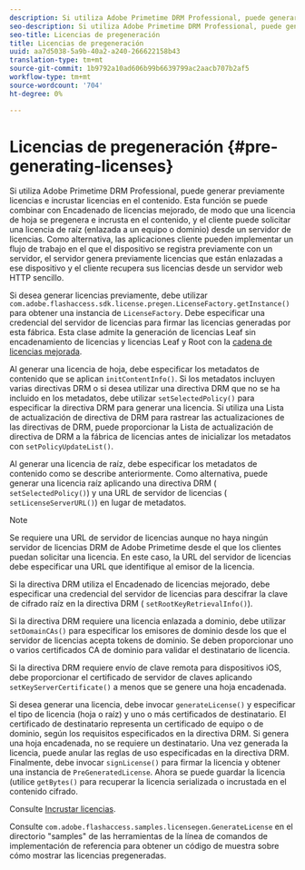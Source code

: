 ```yaml
---
description: Si utiliza Adobe Primetime DRM Professional, puede generar previamente licencias e incrustar licencias en el contenido. Esta función se puede combinar con Encadenado de licencias mejorado, de modo que una licencia de hoja se pregenera e incrusta en el contenido, y el cliente puede solicitar una licencia de raíz (enlazada a un equipo o dominio) desde un servidor de licencias. Como alternativa, las aplicaciones cliente pueden implementar un flujo de trabajo en el que el dispositivo se registra previamente con un servidor, el servidor genera previamente licencias que están enlazadas a ese dispositivo y el cliente recupera sus licencias desde un servidor web HTTP sencillo.
seo-description: Si utiliza Adobe Primetime DRM Professional, puede generar previamente licencias e incrustar licencias en el contenido. Esta función se puede combinar con Encadenado de licencias mejorado, de modo que una licencia de hoja se pregenera e incrusta en el contenido, y el cliente puede solicitar una licencia de raíz (enlazada a un equipo o dominio) desde un servidor de licencias. Como alternativa, las aplicaciones cliente pueden implementar un flujo de trabajo en el que el dispositivo se registra previamente con un servidor, el servidor genera previamente licencias que están enlazadas a ese dispositivo y el cliente recupera sus licencias desde un servidor web HTTP sencillo.
seo-title: Licencias de pregeneración
title: Licencias de pregeneración
uuid: aa7d5038-5a9b-40a2-a240-266622158b43
translation-type: tm+mt
source-git-commit: 1b9792a10ad606b99b6639799ac2aacb707b2af5
workflow-type: tm+mt
source-wordcount: '704'
ht-degree: 0%

---
```



# Licencias de pregeneración {#pre-generating-licenses}

Si utiliza Adobe Primetime DRM Professional, puede generar previamente licencias e incrustar licencias en el contenido. Esta función se puede combinar con Encadenado de licencias mejorado, de modo que una licencia de hoja se pregenera e incrusta en el contenido, y el cliente puede solicitar una licencia de raíz (enlazada a un equipo o dominio) desde un servidor de licencias. Como alternativa, las aplicaciones cliente pueden implementar un flujo de trabajo en el que el dispositivo se registra previamente con un servidor, el servidor genera previamente licencias que están enlazadas a ese dispositivo y el cliente recupera sus licencias desde un servidor web HTTP sencillo.

Si desea generar licencias previamente, debe utilizar `com.adobe.flashaccess.sdk.license.pregen.LicenseFactory.getInstance()` para obtener una instancia de `LicenseFactory`. Debe especificar una credencial del servidor de licencias para firmar las licencias generadas por esta fábrica. Esta clase admite la generación de licencias Leaf sin encadenamiento de licencias y licencias Leaf y Root con la [cadena de licencias mejorada](../../protecting-content/implementing-the-license-server/license-chaining/gen-enhanced-license-chaining.md).

Al generar una licencia de hoja, debe especificar los metadatos de contenido que se aplican `initContentInfo()`. Si los metadatos incluyen varias directivas DRM o si desea utilizar una directiva DRM que no se ha incluido en los metadatos, debe utilizar `setSelectedPolicy()` para especificar la directiva DRM para generar una licencia. Si utiliza una Lista de actualización de directiva de DRM para rastrear las actualizaciones de las directivas de DRM, puede proporcionar la Lista de actualización de directiva de DRM a la fábrica de licencias antes de inicializar los metadatos con `setPolicyUpdateList()`.

Al generar una licencia de raíz, debe especificar los metadatos de contenido como se describe anteriormente. Como alternativa, puede generar una licencia raíz aplicando una directiva DRM ( `setSelectedPolicy()`) y una URL de servidor de licencias ( `setLicenseServerURL()`) en lugar de metadatos.

>[!NOTE]
>
>Se requiere una URL de servidor de licencias aunque no haya ningún servidor de licencias DRM de Adobe Primetime desde el que los clientes puedan solicitar una licencia. En este caso, la URL del servidor de licencias debe especificar una URL que identifique al emisor de la licencia.

Si la directiva DRM utiliza el Encadenado de licencias mejorado, debe especificar una credencial del servidor de licencias para descifrar la clave de cifrado raíz en la directiva DRM ( `setRootKeyRetrievalInfo()`).

Si la directiva DRM requiere una licencia enlazada a dominio, debe utilizar `setDomainCAs()` para especificar los emisores de dominio desde los que el servidor de licencias acepta tokens de dominio. Se deben proporcionar uno o varios certificados CA de dominio para validar el destinatario de licencia.

Si la directiva DRM requiere envío de clave remota para dispositivos iOS, debe proporcionar el certificado de servidor de claves aplicando `setKeyServerCertificate()` a menos que se genere una hoja encadenada.

Si desea generar una licencia, debe invocar `generateLicense()` y especificar el tipo de licencia (hoja o raíz) y uno o más certificados de destinatario. El certificado de destinatario representa un certificado de equipo o de dominio, según los requisitos especificados en la directiva DRM. Si genera una hoja encadenada, no se requiere un destinatario. Una vez generada la licencia, puede anular las reglas de uso especificadas en la directiva DRM. Finalmente, debe invocar `signLicense()` para firmar la licencia y obtener una instancia de `PreGeneratedLicense`. Ahora se puede guardar la licencia (utilice `getBytes()` para recuperar la licencia serializada o incrustada en el contenido cifrado.

Consulte [Incrustar licencias](../../protecting-content/pre-generating-and-embedded-licenses/embedding-licenses.md).

Consulte `com.adobe.flashaccess.samples.licensegen.GenerateLicense` en el directorio &quot;samples&quot; de las herramientas de la línea de comandos de implementación de referencia para obtener un código de muestra sobre cómo mostrar las licencias pregeneradas.
